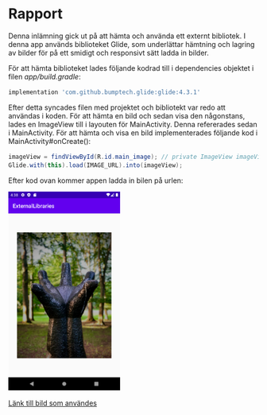 
# Rapport

Denna inlämning gick ut på att hämta och använda ett externt bibliotek. I denna app används biblioteket Glide, som underlättar hämtning och lagring av bilder för på ett smidigt och responsivt sätt ladda in bilder. 

För att hämta biblioteket lades följande kodrad till i dependencies objektet i filen *app/build.gradle*:

```gradle
implementation 'com.github.bumptech.glide:glide:4.3.1'
```

Efter detta syncades filen med projektet och bibliotekt var redo att användas i koden. För att hämta en bild och sedan visa den någonstans, lades en ImageView till i layouten för MainActivity. Denna refererades sedan i MainActivity. För att hämta och visa en bild implementerades följande kod i MainActivity#onCreate():

```Java
imageView = findViewById(R.id.main_image); // private ImageView imageView;
Glide.with(this).load(IMAGE_URL).into(imageView);
```

Efter kod ovan kommer appen ladda in bilen på urlen:

<img src="app.png" height="400px" />

[Länk till bild som användes](https://unsplash.com/photos/5CiKuDyFn5k)
